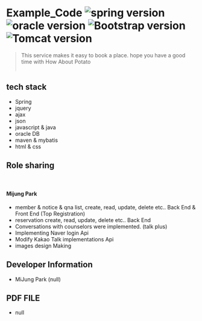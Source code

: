 # Example_Code ![spring version](https://img.shields.io/badge/Spring-3.9.10-green) ![oracle version](https://img.shields.io/badge/oracle-19.1.0-lightgrey) ![Bootstrap version](https://img.shields.io/badge/Bootstrap-3.0-orange)![Tomcat version](https://img.shields.io/badge/Tomcat-8.5-red)
> This service makes it easy to book a place.
> hope you have a good time with How About Potato
<br><br>
## tech stack
- Spring
- jquery
- ajax
- json
- javascript & java
- oracle DB
- maven & mybatis
- html & css

## Role sharing
<br>

#### Mijung Park
- member & notice & qna list, create, read, update, delete etc.. Back End & Front End (Top Registration)
- reservation create, read, update, delete etc.. Back End
- Conversations with counselors were implemented. (talk plus)
- Implementing Naver login Api
- Modify Kakao Talk implementations Api
- images design Making

## Developer Information
- MiJung Park (null)


## PDF FILE
- null
